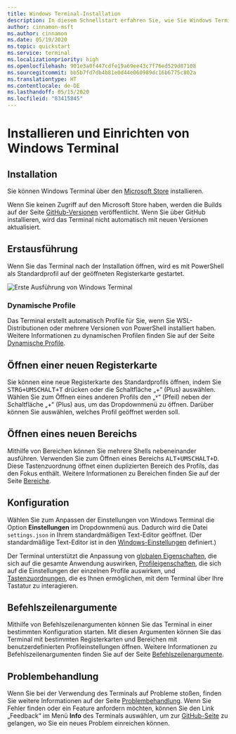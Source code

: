 ```yaml
---
title: Windows Terminal-Installation
description: In diesem Schnellstart erfahren Sie, wie Sie Windows Terminal installieren und ausführen.
author: cinnamon-msft
ms.author: cinnamon
ms.date: 05/19/2020
ms.topic: quickstart
ms.service: terminal
ms.localizationpriority: high
ms.openlocfilehash: 901e3a0f447cdfe19a69ee43c7f76ed529d87108
ms.sourcegitcommit: bb5b7fd7db4b81e0d44e060989dc16b6775c802a
ms.translationtype: HT
ms.contentlocale: de-DE
ms.lasthandoff: 05/15/2020
ms.locfileid: "83415845"
---
```

# <a name="install-and-set-up-windows-terminal"></a>Installieren und Einrichten von Windows Terminal

## <a name="installation"></a>Installation

Sie können Windows Terminal über den [Microsoft Store](https://aka.ms/terminal) installieren.

Wenn Sie keinen Zugriff auf den Microsoft Store haben, werden die Builds auf der Seite [GitHub-Versionen](https://github.com/microsoft/terminal/releases) veröffentlicht. Wenn Sie über GitHub installieren, wird das Terminal nicht automatisch mit neuen Versionen aktualisiert.

## <a name="first-run"></a>Erstausführung

Wenn Sie das Terminal nach der Installation öffnen, wird es mit PowerShell als Standardprofil auf der geöffneten Registerkarte gestartet.

![Erste Ausführung von Windows Terminal](./images/first-run.png)

### <a name="dynamic-profiles"></a>Dynamische Profile

Das Terminal erstellt automatisch Profile für Sie, wenn Sie WSL-Distributionen oder mehrere Versionen von PowerShell installiert haben. Weitere Informationen zu dynamischen Profilen finden Sie auf der Seite [Dynamische Profile](./dynamic-profiles.md).

## <a name="open-a-new-tab"></a>Öffnen einer neuen Registerkarte

Sie können eine neue Registerkarte des Standardprofils öffnen, indem Sie <kbd>STRG+UMSCHALT+T</kbd> drücken oder die Schaltfläche „+“ (Plus) auswählen. Wählen Sie zum Öffnen eines anderen Profils den „˅“ (Pfeil) neben der Schaltfläche „+“ (Plus) aus, um das Dropdownmenü zu öffnen. Darüber können Sie auswählen, welches Profil geöffnet werden soll.

## <a name="open-a-new-pane"></a>Öffnen eines neuen Bereichs

Mithilfe von Bereichen können Sie mehrere Shells nebeneinander ausführen. Verwenden Sie zum Öffnen eines Bereichs <kbd>ALT+UMSCHALT+D</kbd>. Diese Tastenzuordnung öffnet einen duplizierten Bereich des Profils, das den Fokus enthält. Weitere Informationen zu Bereichen finden Sie auf der Seite [Bereiche](./panes.md).

## <a name="configuration"></a>Konfiguration

Wählen Sie zum Anpassen der Einstellungen von Windows Terminal die Option **Einstellungen** im Dropdownmenü aus. Dadurch wird die Datei `settings.json` in Ihrem standardmäßigen Text-Editor geöffnet. (Der standardmäßige Text-Editor ist in den [Windows-Einstellungen](ms-settings:defaultapps) definiert.)

Der Terminal unterstützt die Anpassung von [globalen Eigenschaften](./customize-settings/global-settings.md), die sich auf die gesamte Anwendung auswirken, [Profileigenschaften](./customize-settings/profile-settings.md), die sich auf die Einstellungen der einzelnen Profile auswirken, und [Tastenzuordnungen](./customize-settings/key-bindings.md), die es Ihnen ermöglichen, mit dem Terminal über Ihre Tastatur zu interagieren.

## <a name="command-line-arguments"></a>Befehlszeilenargumente

Mithilfe von Befehlszeilenargumenten können Sie das Terminal in einer bestimmten Konfiguration starten. Mit diesen Argumenten können Sie das Terminal mit bestimmten Registerkarten und Bereichen mit benutzerdefinierten Profileinstellungen öffnen. Weitere Informationen zu Befehlszeilenargumenten finden Sie auf der Seite [Befehlszeilenargumente](./command-line-arguments.md).

## <a name="troubleshooting"></a>Problembehandlung

Wenn Sie bei der Verwendung des Terminals auf Probleme stoßen, finden Sie weitere Informationen auf der Seite [Problembehandlung](./troubleshooting.md). Wenn Sie Fehler finden oder ein Feature anfordern möchten, können Sie den Link „Feedback“ im Menü **Info** des Terminals auswählen, um zur [GitHub-Seite](https://github.com/microsoft/terminal) zu gelangen, wo Sie ein neues Problem einreichen können.
